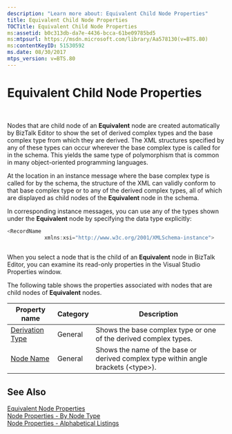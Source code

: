 ```yaml
---
description: "Learn more about: Equivalent Child Node Properties"
title: Equivalent Child Node Properties
TOCTitle: Equivalent Child Node Properties
ms:assetid: b0c313db-da7e-4436-bcca-61be09785bd5
ms:mtpsurl: https://msdn.microsoft.com/library/Aa578130(v=BTS.80)
ms:contentKeyID: 51530592
ms.date: 08/30/2017
mtps_version: v=BTS.80
---
```


# Equivalent Child Node Properties

 

Nodes that are child node of an **Equivalent** node are created automatically by BizTalk Editor to show the set of derived complex types and the base complex type from which they are derived. The XML structures specified by any of these types can occur wherever the base complex type is called for in the schema. This yields the same type of polymorphism that is common in many object-oriented programming languages.

At the location in an instance message where the base complex type is called for by the schema, the structure of the XML can validly conform to that base complex type or to any of the derived complex types, all of which are displayed as child nodes of the **Equivalent** node in the schema.

In corresponding instance messages, you can use any of the types shown under the **Equivalent** node by specifying the data type explicitly:

```C#
<RecordName   
            xmlns:xsi="http://www.w3c.org/2001/XMLSchema-instance">  
  
```

When you select a node that is the child of an **Equivalent** node in BizTalk Editor, you can examine its read-only properties in the Visual Studio Properties window.

The following table shows the properties associated with nodes that are child nodes of **Equivalent** nodes.

<table>
<thead>
<tr class="header">
<th>Property name</th>
<th>Category</th>
<th>Description</th>
</tr>
</thead>
<tbody>
<tr class="odd">
<td><a href="derivation-type-node-property-of-all-schemas.md">Derivation Type</a></td>
<td>General</td>
<td>Shows the base complex type or one of the derived complex types.</td>
</tr>
<tr class="even">
<td><a href="node-name-node-property-of-all-schemas.md">Node Name</a></td>
<td>General</td>
<td>Shows the name of the base or derived complex type within angle brackets (&lt;type&gt;).</td>
</tr>
</tbody>
</table>


## See Also

[Equivalent Node Properties](equivalent-node-properties.md)  
[Node Properties - By Node Type](node-properties-by-node-type.md)  
[Node Properties - Alphabetical Listings](node-properties-alphabetical-listings.md)

